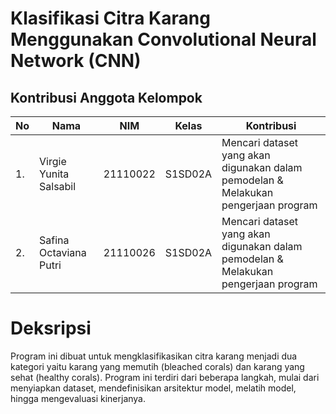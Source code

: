 # Klasifikasi Citra Karang Menggunakan Convolutional Neural Network (CNN) 

## Kontribusi Anggota Kelompok
| No | Nama | NIM | Kelas | Kontribusi |
| --- | --- | --- | --- | --- |
| 1. | Virgie Yunita Salsabil | 21110022 | S1SD02A | Mencari dataset yang akan digunakan dalam pemodelan & Melakukan pengerjaan program |
| 2. | Safina Octaviana Putri | 21110026 | S1SD02A | Mencari dataset yang akan digunakan dalam pemodelan & Melakukan pengerjaan program |

# Deksripsi
Program ini dibuat untuk mengklasifikasikan citra karang menjadi dua kategori yaitu karang yang memutih (bleached corals) dan karang yang sehat (healthy corals). Program ini terdiri dari beberapa langkah, mulai dari menyiapkan dataset, mendefinisikan arsitektur model, melatih model, hingga mengevaluasi kinerjanya.
